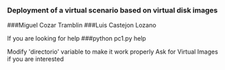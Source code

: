 ### Deployment of a virtual scenario based on virtual disk images
###Miguel Cozar Tramblin 
###Luis Castejon Lozano


If you are looking for help
###python pc1.py help


Modify 'directorio' variable to make it work properly
Ask for Virtual Images if you are interested

